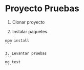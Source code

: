 # Proyecto Pruebas

1. Clonar proyecto

2. Instalar paquetes
 ````
 npm install
 ```

3. Levantar pruebas 
```
ng test
```
